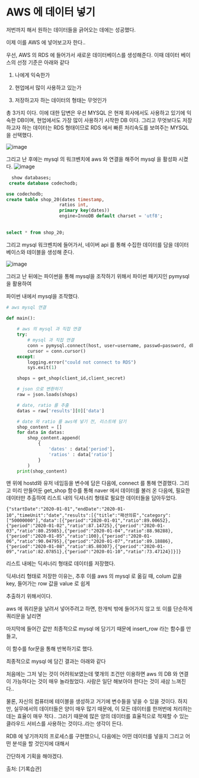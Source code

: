 # AWS 에 데이터 넣기

저번까지 해서 원하는 데이터들을 긁어오는 데에는 성공했다.

이제 이를 AWS 에 넣어보고자 한다..

 

우선, AWS 의 RDS 에 들어가서 새로운 데이터베이스를 생성해준다. 이때 데이터 베이스의 선정 기준은 아래와 같다

 

1. 나에게 익숙한가

2. 현업에서 많이 사용하고 있는가

3. 저장하고자 하는 데이터의 형태는 무엇인가

 

총 3가지 이다. 이에 대한 답변은 우선 MYSQL 은 현재 회사에서도 사용하고 있기에 익숙한 DB이며, 현업에서도 가장 많이 사용하기 시작한 DB 이다. 그리고 무엇보다도 저장하고자 하는 데이터는 RDS 형태이므로 RDS 에서 빠른 처리속도를 보여주는 MYSQL 을 선택했다.


![image](https://user-images.githubusercontent.com/10266436/111027498-0a3f0480-8434-11eb-8085-65c841522d8f.png)

그리고 난 후에는 mysql 의 워크벤치에 aws 와 연결을 해주어 mysql 을 활성화 시켰다.
![image](https://user-images.githubusercontent.com/10266436/111027869-4ffccc80-8436-11eb-83a8-de82e5702a4b.png)

```sql
  show databases;
 create database codechodb;

use codechodb;
create table shop_20(dates timestamp,
					ratios int,
                    primary key(dates))
                    engine=InnoDB default charset = 'utf8';
             
             
select * from shop_20;
```


그리고 mysql 워크벤치에 들어가서, 네이버 api 를 통해 수집한 데이터를 담을 데이터 베이스와 테이블을 생성해 준다.


![image](https://user-images.githubusercontent.com/10266436/111027505-12973f80-8434-11eb-9005-739e2c8d3aa5.png)

그러고 난 뒤에는 파이썬을 통해 mysql을 조작하기 위해서 파이썬 패키지인 pymysql 을 활용하여 

파이썬 내에서 mysql을 조작했다.

```python
# aws mysql 연결

def main():
    
    # aws 의 mysql 과 직접 연결
    try:
        # mysql 과 직접 연결
        conn = pymysql.connect(host, user=username, passwd=password, db=database, use_unicode=True, charset='utf8')
        cursor = conn.cursor()
    except:
        logging.error("could not connect to RDS")
        sys.exit(1)

    shops = get_shop(client_id,client_secret)

    # json 으로 변환하기
    raw = json.loads(shops)

    # date, ratio 를 추출
    datas = raw['results'][0]['data']

    # date 와 ratio 를 aws에 넣기 전, 리스트에 담기
    shop_content = []
    for data in datas:
        shop_content.append(
            {
                'dates' : data['period'],
                'ratios' : data['ratio']
            }
        )
    print(shop_content)

```

맨 위에 hostd와 유저 네임등을 변수에 담은 다음에, connect 를 통해 연결했다. 
그리고 미리 만들어둔 get_shop 함수를 통해 naver 에서 데이터를 불러 온 다음에, 필요한 데이터만 추출하여 리스트 내의 딕셔너리 형태로 필요한 데이터들을 담아두었다.


```
{"startDate":"2020-01-01","endDate":"2020-01-10","timeUnit":"date","results":[{"title":"패션의류","category":["50000000"],"data":[{"period":"2020-01-01","ratio":89.00652},{"period":"2020-01-02","ratio":87.14725},{"period":"2020-01-03","ratio":80.25985},{"period":"2020-01-04","ratio":88.98288},{"period":"2020-01-05","ratio":100},{"period":"2020-01-06","ratio":90.04795},{"period":"2020-01-07","ratio":89.18886},{"period":"2020-01-08","ratio":85.80307},{"period":"2020-01-09","ratio":82.07851},{"period":"2020-01-10","ratio":73.47124}]}]}

```
리스트 내에는 딕셔너리 형태로 데이터를 저장했다.

딕셔너리 형태로 저장한 이유는, 추후 이를 aws 의 mysql 로 옮길 때, colum 값을 key, 들어가는 row 값을 value 로 쉽게

추출하기 위해서이다.




aws 에 쿼리문을 날려서 넣어주려고 하면, 한개씩 밖에 들어가지 않고 또 이를 단순하게 쿼리문을 날리면

마지막에 들어간 값만 최종적으로 mysql 에 담기기 때문에 insert_row 라는 함수를 만들고,

이 함수를 for문을 통해 반복하기로 했다. 

 

최종적으로 mysql 에 담긴 결과는 아래와 같다



처음에는 그저 넣는 것이 어려워보였는데 몇개의 조건만 이용하면 aws 의 DB 와 연결이 가능하다는 것이 매우 놀라웠었다. 사람은 일단 해보아야 한다는 것이 새삼 느껴진다..

 

물론, 자신의 컴퓨터에 테이블을 생성하고 거기에 변수들을 넣을 수 있을 것이다. 하지만, 실무에서의 데이터들은 양이 매우 많기 때문에, 이 모든 데이터를 한꺼번에 처리하는 데는 효율이 매우 적다.. 그러기 때문에 많은 양의 데이터를 효율적으로 적재할 수 있는 클라우드 서비스를 사용하는 것이다..라는 생각이 든다.

 

RDB 에 넣기까지의 프로세스를 구현했으니, 다음에는 어떤 데이터를 넣을지 그리고 어떤 분석을 할 것인지에 대해서 

간단하게 기획을 해야겠다.

 


출처:  [기록습관]

